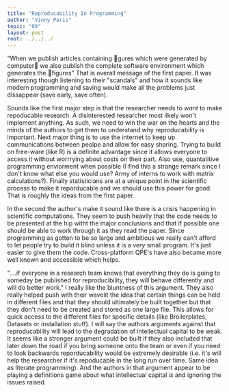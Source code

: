 ```yaml
---
title: "Reproducability In Programming"
author: "Vinny Paris"
topic: "08"
layout: post
root: ../../../
---
```



"When we publish articles containing 􏰂gures which were generated by computer􏰍 we also publish the complete software environment which generates the 􏰂figures"
That is overall message of the first paper. It was interesting though listening to their "scandals" and how it sounds like modern programming and saving would make all the problems just dissappear (save early, save often).

Sounds like the first major step is that the researcher needs to *want* to make repoducable research. A disinterested researcher most likely won't implement anything. As such, we need to win the war on the hearts and the minds of the authors to get them to understand why reproducability is important. Next major thing is to use the internet to keep up communications between peolpe and allow for easy sharing. Trying to build on free-ware (like R) is a definite advantage since it allows everyone to access it without worrrying about costs on their part. Also use, quantatitive programming enviorment when possible (I find this a strange remark since I don't know what else you would use? Army of interns to work with matrix calculations?). Finally statisticians are at a unique point in the scientific process to make it reporducable and we should use this power for good. That is roughly the ideas from the first paper.


In the second the author's make it sound like there is a crisis happening in scientific computations. They seem to push heavily that the code needs to be presented at the hip witht the major conclusions and that if possible one should be able to work through it as they read the paper. Since programming as gotten to be so large and ambitious we really can't afford to let people try to build it blind unless it is a *very* small program. It's just easier to give them the code. Cross-platform QPE's have also became more well known and accessible which helps. 

"....if everyone in a research team knows that everything they do is going to someday be published for reproducibility, they will behave differently and will do better work." I really like the bluntness of this argument. They also really helped push with their wavelit the idea that certain things can be held in different files and that they should ultimately be built together but that they don't need to be created and stored as one large file. This allows for quick access to the different files for specific details (like Broilerplates, Datasets or installation stuff). I will say the authors arguments against that reproducability will lead to the degradation of intellectual capital to be weak. It seems like a stronger argument could be built if they also included that later down the road if you bring someone onto the team or even if you need to look backwards reporducability would be extremely desirable (i.e. it's will help the researcher if it's repoducable in the long run over time. Same idea as literate programming). And the authors in that argument appear to be playing a definitions game about what intellectual capital *is* and ignoring the issues raised. 
